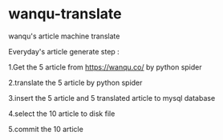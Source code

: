 # wanqu-translate
wanqu's article machine translate

Everyday's article generate step :

1.Get the 5 article from https://wanqu.co/ by python spider

2.translate the 5 article by python spider

3.insert the 5 article and 5 translated article to mysql database

4.select the 10 article to disk file

5.commit the 10 article


